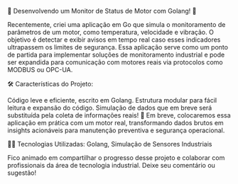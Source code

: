 🚀 Desenvolvendo um Monitor de Status de Motor com Golang! 🚀

Recentemente, criei uma aplicação em Go que simula o monitoramento de parâmetros de um motor, como temperatura, velocidade e vibração. O objetivo é detectar e exibir avisos em tempo real caso esses indicadores ultrapassem os limites de segurança. Essa aplicação serve como um ponto de partida para implementar soluções de monitoramento industrial e pode ser expandida para comunicação com motores reais via protocolos como MODBUS ou OPC-UA.

🛠️ Características do Projeto:

Código leve e eficiente, escrito em Golang.
Estrutura modular para fácil leitura e expansão do código.
Simulação de dados que em breve será substituída pela coleta de informações reais!
🔧 Em breve, colocaremos essa aplicação em prática com um motor real, transformando dados brutos em insights acionáveis para manutenção preventiva e segurança operacional.

👨‍💻 Tecnologias Utilizadas: Golang, Simulação de Sensores Industriais

Fico animado em compartilhar o progresso desse projeto e colaborar com profissionais da área de tecnologia industrial. Deixe seu comentário ou sugestão!
